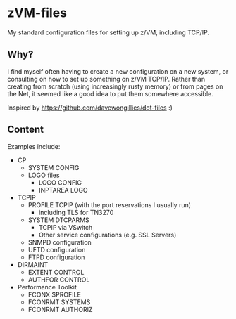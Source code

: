 # zVM-files
My standard configuration files for setting up z/VM, including TCP/IP.

## Why?
I find myself often having to create a new configuration on a new system, or consulting on how to set up something on z/VM TCP/IP. Rather than creating from scratch (using increasingly rusty memory) or from pages on the Net, it seemed like a good idea to put them somewhere accessible.

Inspired by https://github.com/davewongillies/dot-files :)

## Content
Examples include:

* CP
  * SYSTEM CONFIG
  * LOGO files
    * LOGO CONFIG
    * INPTAREA LOGO
* TCPIP
  * PROFILE TCPIP (with the port reservations I usually run)
    * including TLS for TN3270
  * SYSTEM DTCPARMS 
    * TCPIP via VSwitch
    * Other service configurations (e.g. SSL Servers)
  * SNMPD configuration
  * UFTD configuration
  * FTPD configuration
* DIRMAINT
  * EXTENT CONTROL
  * AUTHFOR CONTROL
* Performance Toolkit
  * FCONX $PROFILE
  * FCONRMT SYSTEMS
  * FCONRMT AUTHORIZ
